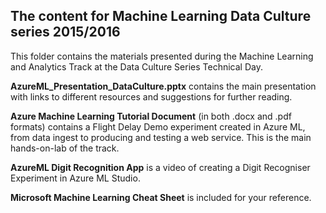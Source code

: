 ## The content for Machine Learning Data Culture series 2015/2016

This folder contains the materials presented during the Machine Learning and Analytics Track at the Data Culture Series Technical Day.

**AzureML_Presentation_DataCulture.pptx** contains the main presentation with links to different resources and suggestions for further reading.

**Azure Machine Learning Tutorial Document** (in both .docx and .pdf formats) contains a Flight Delay Demo experiment created in Azure ML, from data ingest to producing and testing a web service. This is the main hands-on-lab of the track.

**AzureML Digit Recognition App** is a video of creating a Digit Recogniser Experiment in Azure ML Studio.

**Microsoft Machine Learning Cheat Sheet** is included for your reference.
